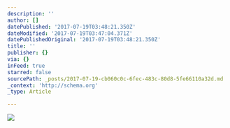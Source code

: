 ```yaml
---
description: ''
author: []
datePublished: '2017-07-19T03:48:21.350Z'
dateModified: '2017-07-19T03:47:04.371Z'
datePublishedOriginal: '2017-07-19T03:48:21.350Z'
title: ''
publisher: {}
via: {}
inFeed: true
starred: false
sourcePath: _posts/2017-07-19-cb060c0c-6fec-483c-80d8-5fe66110a32d.md
_context: 'http://schema.org'
_type: Article

---
```

![](https://the-grid-user-content.s3-us-west-2.amazonaws.com/d3b5a393-b237-4ac4-9e08-e0ee6f6d71cd.jpg)
